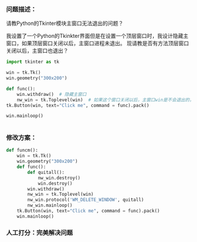 ### 问题描述：
<p>请教Python的Tkinter模块主窗口无法退出的问题？</p>
我设置了一个Python的Tkinkter界面但是在设置一个顶层窗口时，我设计隐藏主窗口，如果顶层窗口关闭以后，主窗口进程未退出。
现请教是否有方法顶层窗口关闭以后，主窗口也退出？

```python
import tkinter as tk

win = tk.Tk()
win.geometry("300x200")

def func():
    win.withdraw()  # 隐藏主窗口
    nw_win = tk.Toplevel(win)  # 如果这个窗口关闭以后，主窗口win是不会退出的，会一直挂在系统进程当中，现需要如何关闭顶窗后也关闭主窗
tk.Button(win, text="Click me", command = func).pack()

win.mainloop()
 
```

### 修改方案：


```python
def funcm():
    win = tk.Tk()
    win.geometry("300x200")
    def func():
        def quitall():
            nw_win.destroy()
            win.destroy()
        win.withdraw()
        nw_win = tk.Toplevel(win)
        nw_win.protocol('WM_DELETE_WINDOW', quitall)
        nw_win.mainloop()
    tk.Button(win, text="Click me", command = func).pack()
    win.mainloop()

```

### 人工打分：完美解决问题
